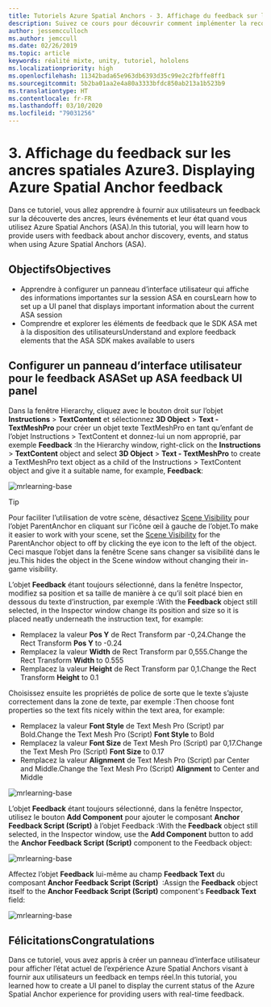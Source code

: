 ```yaml
---
title: Tutoriels Azure Spatial Anchors - 3. Affichage du feedback sur les ancres spatiales Azure
description: Suivez ce cours pour découvrir comment implémenter la reconnaissance faciale Azure au sein d’une application de réalité mixte.
author: jessemcculloch
ms.author: jemccull
ms.date: 02/26/2019
ms.topic: article
keywords: réalité mixte, unity, tutoriel, hololens
ms.localizationpriority: high
ms.openlocfilehash: 11342bada65e963db6393d35c99e2c2fbffe8ff1
ms.sourcegitcommit: 5b2ba01aa2e4a80a3333bfdc850ab213a1b523b9
ms.translationtype: HT
ms.contentlocale: fr-FR
ms.lasthandoff: 03/10/2020
ms.locfileid: "79031256"
---
```

# <a name="3-displaying-azure-spatial-anchor-feedback"></a><span data-ttu-id="4141b-105">3. Affichage du feedback sur les ancres spatiales Azure</span><span class="sxs-lookup"><span data-stu-id="4141b-105">3. Displaying Azure Spatial Anchor feedback</span></span>

<span data-ttu-id="4141b-106">Dans ce tutoriel, vous allez apprendre à fournir aux utilisateurs un feedback sur la découverte des ancres, leurs événements et leur état quand vous utilisez Azure Spatial Anchors (ASA).</span><span class="sxs-lookup"><span data-stu-id="4141b-106">In this tutorial, you will learn how to provide users with feedback about anchor discovery, events, and status when using Azure Spatial Anchors (ASA).</span></span>

## <a name="objectives"></a><span data-ttu-id="4141b-107">Objectifs</span><span class="sxs-lookup"><span data-stu-id="4141b-107">Objectives</span></span>

* <span data-ttu-id="4141b-108">Apprendre à configurer un panneau d’interface utilisateur qui affiche des informations importantes sur la session ASA en cours</span><span class="sxs-lookup"><span data-stu-id="4141b-108">Learn how to set up a UI panel that displays important information about the current ASA session</span></span>
* <span data-ttu-id="4141b-109">Comprendre et explorer les éléments de feedback que le SDK ASA met à la disposition des utilisateurs</span><span class="sxs-lookup"><span data-stu-id="4141b-109">Understand and explore feedback elements that the ASA SDK makes available to users</span></span>

## <a name="set-up-asa-feedback-ui-panel"></a><span data-ttu-id="4141b-110">Configurer un panneau d’interface utilisateur pour le feedback ASA</span><span class="sxs-lookup"><span data-stu-id="4141b-110">Set up ASA feedback UI panel</span></span>

<span data-ttu-id="4141b-111">Dans la fenêtre Hierarchy, cliquez avec le bouton droit sur l’objet **Instructions** > **TextContent** et sélectionnez **3D Object** > **Text - TextMeshPro** pour créer un objet texte TextMeshPro en tant qu’enfant de l’objet Instructions > TextContent et donnez-lui un nom approprié, par exemple **Feedback** :</span><span class="sxs-lookup"><span data-stu-id="4141b-111">In the Hierarchy window, right-click on the **Instructions** > **TextContent** object and select **3D Object** > **Text - TextMeshPro** to create a TextMeshPro text object as a child of the Instructions > TextContent object and give it a suitable name, for example, **Feedback**:</span></span>

![mrlearning-base](images/mrlearning-asa/tutorial3-section1-step1-1.png)

> [!TIP]
> <span data-ttu-id="4141b-113">Pour faciliter l’utilisation de votre scène, désactivez <a href="https://docs.unity3d.com/Manual/SceneVisibility.html" target="_blank">Scene Visibility</a> pour l’objet ParentAnchor en cliquant sur l’icône œil à gauche de l’objet.</span><span class="sxs-lookup"><span data-stu-id="4141b-113">To make it easier to work with your scene, set the  <a href="https://docs.unity3d.com/Manual/SceneVisibility.html" target="_blank">Scene Visibility</a> for the ParentAnchor object to off by clicking the eye icon to the left of the object.</span></span> <span data-ttu-id="4141b-114">Ceci masque l’objet dans la fenêtre Scene sans changer sa visibilité dans le jeu.</span><span class="sxs-lookup"><span data-stu-id="4141b-114">This hides the object in the Scene window without changing their in-game visibility.</span></span>

<span data-ttu-id="4141b-115">L’objet **Feedback** étant toujours sélectionné, dans la fenêtre Inspector, modifiez sa position et sa taille de manière à ce qu’il soit placé bien en dessous du texte d’instruction, par exemple :</span><span class="sxs-lookup"><span data-stu-id="4141b-115">With the **Feedback** object still selected, in the Inspector window change its position and size so it is placed neatly underneath the instruction text, for example:</span></span>

* <span data-ttu-id="4141b-116">Remplacez la valeur **Pos Y** de Rect Transform par -0,24.</span><span class="sxs-lookup"><span data-stu-id="4141b-116">Change the Rect Transform **Pos Y** to -0.24</span></span>
* <span data-ttu-id="4141b-117">Remplacez la valeur **Width** de Rect Transform par 0,555.</span><span class="sxs-lookup"><span data-stu-id="4141b-117">Change the Rect Transform **Width** to 0.555</span></span>
* <span data-ttu-id="4141b-118">Remplacez la valeur **Height** de Rect Transform par 0,1.</span><span class="sxs-lookup"><span data-stu-id="4141b-118">Change the Rect Transform **Height** to 0.1</span></span>

<span data-ttu-id="4141b-119">Choisissez ensuite les propriétés de police de sorte que le texte s’ajuste correctement dans la zone de texte, par exemple :</span><span class="sxs-lookup"><span data-stu-id="4141b-119">Then choose font properties so the text fits nicely within the text area, for example:</span></span>

* <span data-ttu-id="4141b-120">Remplacez la valeur **Font Style** de Text Mesh Pro (Script) par Bold.</span><span class="sxs-lookup"><span data-stu-id="4141b-120">Change the Text Mesh Pro (Script) **Font Style** to Bold</span></span>
* <span data-ttu-id="4141b-121">Remplacez la valeur **Font Size** de Text Mesh Pro (Script) par 0,17.</span><span class="sxs-lookup"><span data-stu-id="4141b-121">Change the Text Mesh Pro (Script) **Font Size** to 0.17</span></span>
* <span data-ttu-id="4141b-122">Remplacez la valeur **Alignment** de Text Mesh Pro (Script) par Center and Middle.</span><span class="sxs-lookup"><span data-stu-id="4141b-122">Change the Text Mesh Pro (Script) **Alignment** to Center and Middle</span></span>

![mrlearning-base](images/mrlearning-asa/tutorial3-section1-step1-2.png)

<span data-ttu-id="4141b-124">L’objet **Feedback** étant toujours sélectionné, dans la fenêtre Inspector, utilisez le bouton **Add Component** pour ajouter le composant **Anchor Feedback Script (Script)** à l’objet Feedback :</span><span class="sxs-lookup"><span data-stu-id="4141b-124">With the **Feedback** object still selected, in the Inspector window, use the **Add Component** button to add the **Anchor Feedback Script (Script)** component to the Feedback object:</span></span>

![mrlearning-base](images/mrlearning-asa/tutorial3-section1-step1-3.png)

<span data-ttu-id="4141b-126">Affectez l’objet **Feedback** lui-même au champ **Feedback Text** du composant **Anchor Feedback Script (Script)**  :</span><span class="sxs-lookup"><span data-stu-id="4141b-126">Assign the **Feedback** object itself to the **Anchor Feedback Script (Script)** component's **Feedback Text** field:</span></span>

![mrlearning-base](images/mrlearning-asa/tutorial3-section1-step1-4.png)

## <a name="congratulations"></a><span data-ttu-id="4141b-128">Félicitations</span><span class="sxs-lookup"><span data-stu-id="4141b-128">Congratulations</span></span>

<span data-ttu-id="4141b-129">Dans ce tutoriel, vous avez appris à créer un panneau d’interface utilisateur pour afficher l’état actuel de l’expérience Azure Spatial Anchors visant à fournir aux utilisateurs un feedback en temps réel.</span><span class="sxs-lookup"><span data-stu-id="4141b-129">In this tutorial, you learned how to create a UI panel to display the current status of the Azure Spatial Anchor experience for providing users with real-time feedback.</span></span>
